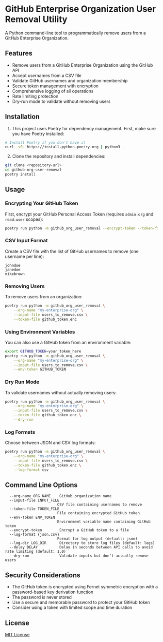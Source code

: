 # GitHub Enterprise Organization User Removal Utility

A Python command-line tool to programmatically remove users from a GitHub Enterprise Organization.

## Features

- Remove users from a GitHub Enterprise Organization using the GitHub API
- Accept usernames from a CSV file
- Validate GitHub usernames and organization membership
- Secure token management with encryption
- Comprehensive logging of all operations
- Rate limiting protection
- Dry-run mode to validate without removing users

## Installation

1. This project uses Poetry for dependency management. First, make sure you have Poetry installed:

```bash
# Install Poetry if you don't have it
curl -sSL https://install.python-poetry.org | python3 -
```

2. Clone the repository and install dependencies:

```bash
git clone <repository-url>
cd github-org-user-removal
poetry install
```

## Usage

### Encrypting Your GitHub Token

First, encrypt your GitHub Personal Access Token (requires `admin:org` and `read:user` scopes):

```bash
poetry run python -m github_org_user_removal --encrypt-token --token-file github_token.enc
```

### CSV Input Format

Create a CSV file with the list of GitHub usernames to remove (one username per line):

```
johndoe
janedoe
mikebrown
```

### Removing Users

To remove users from an organization:

```bash
poetry run python -m github_org_user_removal \
    --org-name "my-enterprise-org" \
    --input-file users_to_remove.csv \
    --token-file github_token.enc
```

### Using Environment Variables

You can also use a GitHub token from an environment variable:

```bash
export GITHUB_TOKEN=your_token_here
poetry run python -m github_org_user_removal \
    --org-name "my-enterprise-org" \
    --input-file users_to_remove.csv \
    --env-token GITHUB_TOKEN
```

### Dry Run Mode

To validate usernames without actually removing users:

```bash
poetry run python -m github_org_user_removal \
    --org-name "my-enterprise-org" \
    --input-file users_to_remove.csv \
    --token-file github_token.enc \
    --dry-run
```

### Log Formats

Choose between JSON and CSV log formats:

```bash
poetry run python -m github_org_user_removal \
    --org-name "my-enterprise-org" \
    --input-file users_to_remove.csv \
    --token-file github_token.enc \
    --log-format csv
```

## Command Line Options

```
  --org-name ORG_NAME    GitHub organization name
  --input-file INPUT_FILE
                        CSV file containing usernames to remove
  --token-file TOKEN_FILE
                        File containing encrypted GitHub token
  --env-token ENV_TOKEN
                        Environment variable name containing GitHub token
  --encrypt-token        Encrypt a GitHub token to a file
  --log-format {json,csv}
                        Format for log output (default: json)
  --log-dir LOG_DIR      Directory to store log files (default: logs)
  --delay DELAY          Delay in seconds between API calls to avoid rate limiting (default: 1.0)
  --dry-run              Validate inputs but don't actually remove users
```

## Security Considerations

- The GitHub token is encrypted using Fernet symmetric encryption with a password-based key derivation function
- The password is never stored
- Use a secure and memorable password to protect your GitHub token
- Consider using a token with limited scope and time duration

## License

[MIT License](LICENSE)